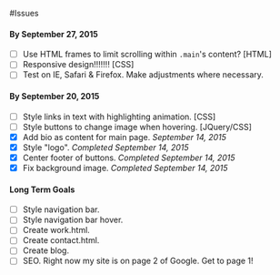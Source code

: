 #Issues

#### By September 27, 2015

- [ ] Use HTML frames to limit scrolling within `.main`'s content? [HTML]
- [ ] Responsive design!!!!!!! [CSS]
- [ ] Test on IE, Safari & Firefox. Make adjustments where necessary.

#### By September 20, 2015

- [ ] Style links in text with highlighting animation. [CSS]
- [ ] Style buttons to change image when hovering. [JQuery/CSS]
- [x] Add bio as content for main page. _September 14, 2015_
- [x] Style "logo". _Completed September 14, 2015_
- [x] Center footer of buttons. _Completed September 14, 2015_
- [x] Fix background image. _Completed September 14, 2015_

#### Long Term Goals

- [ ] Style navigation bar.
- [ ] Style navigation bar hover.
- [ ] Create work.html.
- [ ] Create contact.html.
- [ ] Create blog.
- [ ] SEO. Right now my site is on page 2 of Google. Get to page 1!